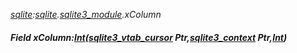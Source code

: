 _[sqlite](../../modules/sqlite/sqlite-module.md):[sqlite](../../modules/sqlite/sqlite-module.md).[sqlite3\_module](../../modules/sqlite/sqlite-sqlite3_module.md).xColumn_
##### Field xColumn:[Int](../../modules/wonkey/wonkey-types-int.md)([sqlite3_vtab_cursor](../../modules/sqlite/sqlite-sqlite3_vtab_cursor.md) Ptr,[sqlite3_context](../../modules/sqlite/sqlite-sqlite3_context.md) Ptr,[Int](../../modules/wonkey/wonkey-types-int.md))
